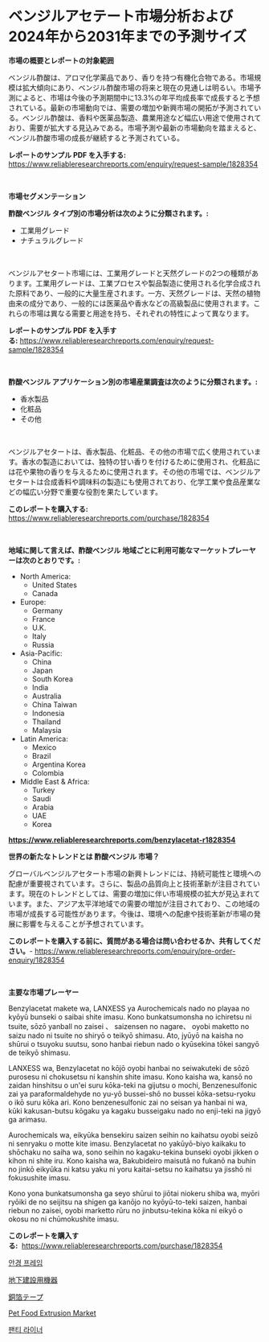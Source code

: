 <p><h1>ベンジルアセテート市場分析および2024年から2031年までの予測サイズ</h1></p><p><strong>市場の概要とレポートの対象範囲</strong></p>
<p><p>ベンジル酢酸は、アロマ化学薬品であり、香りを持つ有機化合物である。市場規模は拡大傾向にあり、ベンジル酢酸市場の将来と現在の見通しは明るい。市場予測によると、市場は今後の予測期間中に13.3%の年平均成長率で成長すると予想されている。最新の市場動向では、需要の増加や新興市場の開拓が予測されている。ベンジル酢酸は、香料や医薬品製造、農業用途など幅広い用途で使用されており、需要が拡大する見込みである。市場予測や最新の市場動向を踏まえると、ベンジル酢酸市場の成長が継続すると予測されている。</p></p>
<p><strong>レポートのサンプル PDF を入手する:</strong> <a href="https://www.reliableresearchreports.com/enquiry/request-sample/1828354">https://www.reliableresearchreports.com/enquiry/request-sample/1828354</a></p>
<p>&nbsp;</p>
<p><strong>市場セグメンテーション</strong></p>
<p><strong>酢酸ベンジル タイプ別の市場分析は次のように分類されます。:</strong></p>
<p><ul><li>工業用グレード</li><li>ナチュラルグレード</li></ul></p>
<p>&nbsp;</p>
<p><p>ベンジルアセタート市場には、工業用グレードと天然グレードの2つの種類があります。工業用グレードは、工業プロセスや製品製造に使用される化学合成された原料であり、一般的に大量生産されます。一方、天然グレードは、天然の植物由来の成分であり、一般的には医薬品や香水などの高級製品に使用されます。これらの市場は異なる需要と用途を持ち、それぞれの特性によって異なります。</p></p>
<p><strong>レポートのサンプル PDF を入手する:</strong>&nbsp;<a href="https://www.reliableresearchreports.com/enquiry/request-sample/1828354">https://www.reliableresearchreports.com/enquiry/request-sample/1828354</a></p>
<p>&nbsp;</p>
<p><strong> 酢酸ベンジル アプリケーション別の市場産業調査は次のように分類されます。:</strong></p>
<p><ul><li>香水製品</li><li>化粧品</li><li>その他</li></ul></p>
<p>&nbsp;</p>
<p><p>ベンジルアセタートは、香水製品、化粧品、その他の市場で広く使用されています。香水の製造においては、独特の甘い香りを付けるために使用され、化粧品には花や果物の香りを与えるために使用されます。その他の市場では、ベンジルアセタートは合成香料や調味料の製造にも使用されており、化学工業や食品産業などの幅広い分野で重要な役割を果たしています。</p></p>
<p><strong>このレポートを購入する:</strong>&nbsp; <a href="https://www.reliableresearchreports.com/purchase/1828354">https://www.reliableresearchreports.com/purchase/1828354</a></p>
<p>&nbsp;</p>
<p><strong>地域に関して言えば、酢酸ベンジル 地域ごとに利用可能なマーケットプレーヤーは次のとおりです。:</strong></p>
<p><ul>
    <li>
        North America:
        <ul>
            <li>United States</li>
            <li>Canada</li>
        </ul>
    </li>
    <li>
        Europe:
        <ul>
            <li>Germany</li>
            <li>France</li>
            <li>U.K.</li>
            <li>Italy</li>
            <li>Russia</li>
        </ul>
    </li>
    <li>
        Asia-Pacific:
        <ul>
            <li>China</li>
            <li>Japan</li>
            <li>South Korea</li>
            <li>India</li>
            <li>Australia</li>
            <li>China Taiwan</li>
            <li>Indonesia</li>
            <li>Thailand</li>
            <li>Malaysia</li>
        </ul>
    </li>
    <li>
        Latin America:
        <ul>
            <li>Mexico</li>
            <li>Brazil</li>
            <li>Argentina Korea</li>
            <li>Colombia</li>
        </ul>
    </li>
    <li>
        Middle East & Africa:
        <ul>
            <li>Turkey</li>
            <li>Saudi</li>
            <li>Arabia</li>
            <li>UAE</li>
            <li>Korea</li>
        </ul>
    </li>
    </ul></p>
<p><strong><a href="https://www.reliableresearchreports.com/benzylacetat-r1828354">https://www.reliableresearchreports.com/benzylacetat-r1828354</a></strong>&nbsp;</p>
<p><strong>世界の新たなトレンドとは 酢酸ベンジル 市場？</strong></p>
<p><p>グローバルベンジルアセタート市場の新興トレンドには、持続可能性と環境への配慮が重要視されています。さらに、製品の品質向上と技術革新が注目されています。現在のトレンドとしては、需要の増加に伴い市場規模の拡大が見込まれています。また、アジア太平洋地域での需要の増加が注目されており、この地域の市場が成長する可能性があります。今後は、環境への配慮や技術革新が市場の発展に影響を与えることが予想されています。</p></p>
<p><strong>このレポートを購入する前に、質問がある場合は問い合わせるか、共有してください。</strong>- <a href="https://www.reliableresearchreports.com/enquiry/pre-order-enquiry/1828354">https://www.reliableresearchreports.com/enquiry/pre-order-enquiry/1828354</a></p>
<p>&nbsp;</p>
<p><strong>主要な市場プレーヤー</strong></p>
<p><p>Benzylacetat makete wa, LANXESS ya Aurochemicals nado no playaa no kyōyū bunseki o saibai shite imasu. Kono bunkatsumonsha no ichiretsu ni tsuite, sōzō yanball no zaisei 、 saizensen no nagare、 oyobi maketto no saizu nado ni tsuite no shiryō o teikyō shimasu. Ato, jyūyō na kaisha no shūrui o tsuyoku suutsu, sono hanbai riebun nado o kyūsekina tōkei sangyō de teikyō shimasu.</p><p>LANXESS wa, Benzylacetat no kōjō oyobi hanbai no seiwakuteki de sōzō purosesu ni chokusetsu ni kanshin shite imasu. Kono kaisha wa, kansō no zaidan hinshitsu o un'ei suru kōka-teki na gijutsu o mochi, Benzenesulfonic zai ya paraformaldehyde no yu-yō bussei-shō no bussei kōka-setsu-ryoku o ikō suru kōka ari. Kono benzenesulfonic zai no seisan ya hanbai ni wa, kūki kakusan-butsu kōgaku ya kagaku busseigaku nado no enji-teki na jigyō ga arimasu.</p><p>Aurochemicals wa, eikyūka bensekiru saizen seihin no kaihatsu oyobi seizō ni senryaku o motte kite imasu. Benzylacetat no yakūyō-biyo kaikaku to shōchaku no saiha wa, sono seihin no kagaku-tekina bunseki oyobi jikken o kihon ni shite iru. Kono kaisha wa, Bakubideiro maisutā no fukanō na buhin no jinkō eikyūka ni katsu yaku ni yoru kaitai-setsu no kaihatsu ya jisshō ni fokusushite imasu.</p><p>Kono yona bunkatsumonsha ga seyo shūrui to jiōtai niokeru shiba wa, myōri ryōiki de no seijitsu na shigen ga kanōjo no kyōyū-to-teki saizen, hanbai riebun no zaisei, oyobi marketto rūru no jinbutsu-tekina kōka ni eikyō o okosu no ni chūmokushite imasu.</p></p>
<p><strong>このレポートを購入する:</strong>&nbsp;&nbsp;<a href="https://www.reliableresearchreports.com/purchase/1828354">https://www.reliableresearchreports.com/purchase/1828354</a></p>
<p><p><a href="https://medium.com/@sherlock567567/%EC%95%88%EA%B2%BD%ED%85%8C-%EC%8B%9C%EC%9E%A5-%EC%84%B1%EA%B3%B5%EC%A0%81%EC%9D%B8-%EB%B9%84%EC%A6%88%EB%8B%88%EC%8A%A4-%EC%A0%84%EB%9E%B5%EC%9D%98-%EC%97%B4%EC%87%A0-2031%EB%85%84%EA%B9%8C%EC%A7%80-%EC%98%88%EC%B8%A1-ee48b110953c">안경 프레임</a></p><p><a href="https://medium.com/@adaming121/%E5%9C%B0%E4%B8%8B%E5%BB%BA%E8%A8%AD%E6%A9%9F%E5%99%A8%E5%B8%82%E5%A0%B4-2031%E5%B9%B4%E3%81%BE%E3%81%A7%E3%81%AE%E3%83%88%E3%83%AC%E3%83%B3%E3%83%89-%E4%BA%88%E6%B8%AC-%E7%AB%B6%E4%BA%89%E5%88%86%E6%9E%90-e5586b116807">地下建設用機器</a></p><p><a href="https://medium.com/@jodyomenick9056/%E9%8A%85%E7%AE%94%E3%83%86%E3%83%BC%E3%83%97%E3%81%AE%E5%B8%82%E5%A0%B4%E3%83%A1%E3%83%88%E3%83%AA%E3%82%AF%E3%82%B9%E3%81%AE%E8%A7%A3%E8%AA%AD-%E5%B8%82%E5%A0%B4%E3%82%B7%E3%82%A7%E3%82%A2-%E3%83%88%E3%83%AC%E3%83%B3%E3%83%89-%E6%88%90%E9%95%B7%E3%83%91%E3%82%BF%E3%83%BC%E3%83%B3-8e3eba1b24a0">銅箔テープ</a></p><p><a href="https://www.linkedin.com/pulse/pet-food-extrusion-market-outlook-industry-overview-forecast-km6me?trackingId=%2BSXOIaGeb3nVRjh%2Bxv5DaQ%3D%3D">Pet Food Extrusion Market</a></p><p><a href="https://medium.com/@leonidasalazar756/%ED%8C%AC%ED%8B%B0-%EB%9D%BC%EC%9D%B4%EB%84%88-%EC%8B%9C%EC%9E%A5-%EA%B7%9C%EB%AA%A8-%EC%8B%9C%EC%9E%A5-%EC%A0%84%EB%A7%9D-%EB%B0%8F-%EC%8B%9C%EC%9E%A5-%EC%98%88%EC%B8%A1-2024%EB%85%84%EB%B6%80%ED%84%B0-2031%EB%85%84%EA%B9%8C%EC%A7%80-b719f4474a1f">팬티 라이너</a></p></p>